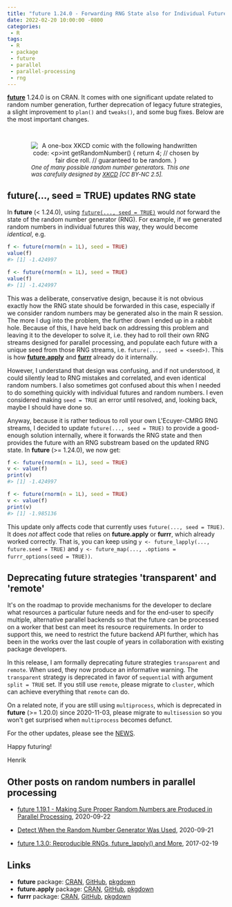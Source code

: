```yaml
---
title: "future 1.24.0 - Forwarding RNG State also for Individual Futures"
date: 2022-02-20 10:00:00 -0800
categories:
 - R
tags:
 - R
 - package
 - future
 - parallel
 - parallel-processing
 - rng
---
```


**[future]** 1.24.0 is on CRAN.  It comes with one significant update related to random number generation, further deprecation of legacy future strategies, a slight improvement to `plan()` and `tweaks()`, and some bug fixes.  Below are the most important changes.

<figure style="padding: 2ex; float: right;"/>
<center>
  <img src="/post/xkcd_221-random_number.png" alt="A one-box XKCD comic with the following handwritten code:
  
  int getRandomNumber()
  {
    return 4;  // chosen by fair dice roll.
               // guaranteed to be random.
  }
  "/>
 </center>
 <figcaption style="font-size: small; font-style: italic;">One of many possible random number generators. This one was carefully designed by <a href="https://xkcd.com/221/">XKCD</a> [CC BY-NC 2.5].
 </figcaption>
</figure>



## future(..., seed = TRUE) updates RNG state

In **future** (< 1.24.0), using [`future(..., seed = TRUE)`] would _not_ forward the state of the random number generator (RNG).  For example, if we generated random numbers in individual futures this way, they would become _identical_, e.g.

```r
f <- future(rnorm(n = 1L), seed = TRUE)
value(f)
#> [1] -1.424997

f <- future(rnorm(n = 1L), seed = TRUE)
value(f)
#> [1] -1.424997
```

This was a deliberate, conservative design, because it is not obvious exactly how the RNG state should be forwarded in this case, especially if we consider random numbers may be generated also in the main R session.
The more I dug into the problem, the further down I ended up in a rabbit hole.  Because of this, I have held back on addressing this problem and leaving it to the developer to solve it, i.e. they had to roll their own RNG streams designed for parallel processing, and populate each future with a unique seed from those RNG streams, i.e. `future(..., seed = <seed>)`. This is how **[future.apply]** and **[furrr]** already do it internally.

However, I understand that design was confusing, and if not understood, it could silently lead to RNG mistakes and correlated, and even identical random numbers.  I also sometimes got confused about this when I needed to do something quickly with individual futures and random numbers.  I even considered making `seed = TRUE` an error until resolved, and, looking back, maybe I should have done so.

Anyway, because it is rather tedious to roll your own  L'Ecuyer-CMRG RNG streams, I decided to update `future(..., seed = TRUE)` to provide a good-enough solution internally, where it forwards the RNG state and then provides the future with an RNG substream based on the updated RNG state.  In **future** (>= 1.24.0), we now get:

```r
f <- future(rnorm(n = 1L), seed = TRUE)
v <- value(f)
print(v)
#> [1] -1.424997

f <- future(rnorm(n = 1L), seed = TRUE)
v <- value(f)
print(v)
#> [1] -1.985136
```

This update only affects code that currently uses `future(..., seed = TRUE)`.  It does _not_ affect code that relies on **future.apply** or **furrr**, which already worked correctly. That is, you can keep using `y <- future_lapply(..., future.seed = TRUE)` and `y <- future_map(..., .options = furrr_options(seed = TRUE))`.


## Deprecating future strategies 'transparent' and 'remote'

It's on the roadmap to provide mechanisms for the developer to declare what resources a particular future needs and for the end-user to specify multiple, alternative parallel backends so that the future can be processed on a worker that best can meet its resource requirements.  In order to support this, we need to restrict the future backend API further, which has been in the works over the last couple of years in collaboration with existing package developers.

In this release, I am formally deprecating future strategies `transparent` and `remote`.  When used, they now produce an informative warning. The `transparent` strategy is deprecated in favor of `sequential` with argument `split = TRUE` set. If you still use `remote`, please migrate to `cluster`, which can achieve everything that `remote` can do.

On a related note, if you are still using `multiprocess`, which is deprecated in **future** (>= 1.20.0) since 2020-11-03, please migrate to `multisession` so you won't get surprised when `multiprocess` becomes defunct.


For the other updates, please see the [NEWS](https://future.futureverse.org/news/index.html).


Happy futuring!

Henrik


## Other posts on random numbers in parallel processing

* [future 1.19.1 - Making Sure Proper Random Numbers are Produced in Parallel Processing](/2020/09/22/push-for-statistical-sound-rng/), 2020-09-22

* [Detect When the Random Number Generator Was Used](/2020/09/21/detect-when-the-random-number-generator-was-used/), 2020-09-21

* [future 1.3.0: Reproducible RNGs, future_lapply() and More](/2017/02/19/future-rng/), 2017-02-19


## Links

* **future** package: [CRAN](https://cran.r-project.org/package=future), [GitHub](https://github.com/HenrikBengtsson/future), [pkgdown](https://future.futureverse.org)
* **future.apply** package: [CRAN](https://cran.r-project.org/package=future.apply), [GitHub](https://github.com/HenrikBengtsson/future.apply), [pkgdown](https://future.apply.futureverse.org)
* **furrr** package: [CRAN](https://cran.r-project.org/package=furrr), [GitHub](https://github.com/HenrikBengtsson/furrr), [pkgdown](https://furrr.futureverse.org)


[future]: https://future.futureverse.org
[future.apply]: https://future.apply.futureverse.org
[furrr]: https://furrr.futureverse.org
[`future()`]: https://future.futureverse.org/reference/future.html
[`future(..., seed = TRUE)`]: https://future.futureverse.org/reference/future.html

[Future Discussions]: https://github.com/HenrikBengtsson/future/discussions
